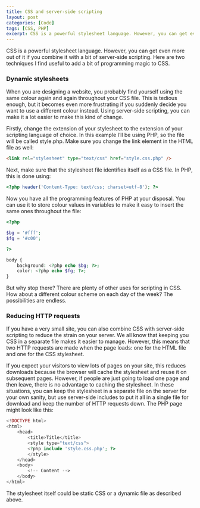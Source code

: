 ```yaml
---
title: CSS and server-side scripting
layout: post
categories: [Code]
tags: [CSS, PHP]
excerpt: CSS is a powerful stylesheet language. However, you can get even more out of it if you combine it with a bit of server-side scripting. Here are two techniques I find useful to add a bit of programming magic to CSS.
---
```


CSS is a powerful stylesheet language. However, you can get even more out of it if you combine it with a bit of server-side scripting. Here are two techniques I find useful to add a bit of programming magic to CSS.

### Dynamic stylesheets ###

When you are designing a website, you probably find yourself using the same colour again and again throughout your CSS file. This is tedious enough, but it becomes even more frustrating if you suddenly decide you want to use a different colour instead. Using server-side scripting, you can make it a lot easier to make this kind of change.

Firstly, change the extension of your stylesheet to the extension of your scripting language of choice. In this example I’ll be using PHP, so the file will be called style.php. Make sure you change the link element in the HTML file as well:

~~~~~~~~ html
<link rel="stylesheet" type="text/css" href="style.css.php" />
~~~~~~~~

Next, make sure that the stylesheet file identifies itself as a CSS file. In PHP, this is done using:

~~~~~~~~ php
<?php header('Content-Type: text/css; charset=utf-8'); ?>
~~~~~~~~

Now you have all the programming features of PHP at your disposal. You can use it to store colour values in variables to make it easy to insert the same ones throughout the file:

~~~~~~~~ php
<?php

$bg = '#fff';
$fg = '#c00';

?>

body {
    background: <?php echo $bg; ?>;
    color: <?php echo $fg; ?>;
}
~~~~~~~~

But why stop there? There are plenty of other uses for scripting in CSS. How about a different colour scheme on each day of the week? The possibilities are endless.

### Reducing HTTP requests ###

If you have a very small site, you can also combine CSS with server-side scripting to reduce the strain on your server. We all know that keeping you CSS in a separate file makes it easier to manage. However, this means that two HTTP requests are made when the page loads: one for the HTML file and one for the CSS stylesheet.

If you expect your visitors to view lots of pages on your site, this reduces downloads because the browser will cache the stylesheet and reuse it on subsequent pages. However, if people are just going to load one page and then leave, there is no advantage to caching the stylesheet. In these situations, you can keep the stylesheet in a separate file on the server for your own sanity, but use server-side includes to put it all in a single file for download and keep the number of HTTP requests down. The PHP page might look like this:

~~~~~~~~ php
<!DOCTYPE html>
<html>
    <head>
        <title>Title</title>
        <style type="text/css">
        <?php include 'style.css.php'; ?>
        </style>
    </head>
    <body>
        <!-- Content -->
    </body>
</html>
~~~~~~~~

The stylesheet itself could be static CSS or a dynamic file as described above.
